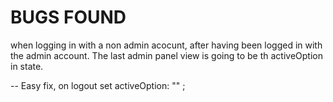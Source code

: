 # BUGS FOUND

when logging in with a non admin acocunt, after having been logged in with the admin account.
The last admin panel view is going to be th activeOption in state.

-- Easy fix, on logout set activeOption: "" ;
